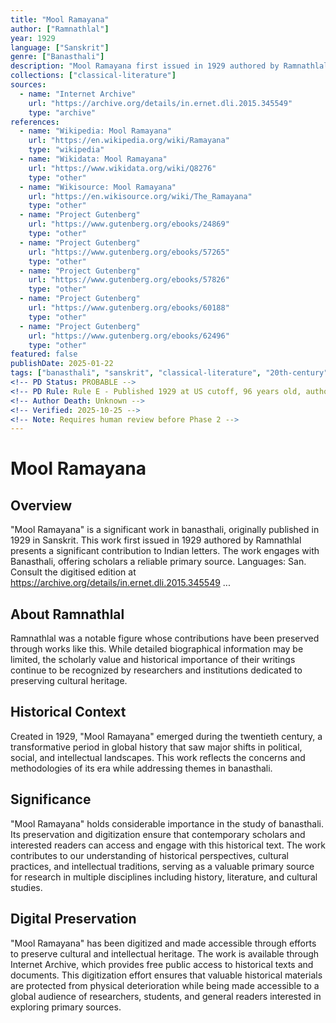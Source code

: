 ```yaml
---
title: "Mool Ramayana"
author: ["Ramnathlal"]
year: 1929
language: ["Sanskrit"]
genre: ["Banasthali"]
description: "Mool Ramayana first issued in 1929 authored by Ramnathlal presents a significant contribution to Indian letters. The work engages with Banasthali, offering scholars a reliable primary source. Languages: San. Consult the digitised edition at https://archive.org/details/in.ernet.dli.2015.345549 ..."
collections: ["classical-literature"]
sources:
  - name: "Internet Archive"
    url: "https://archive.org/details/in.ernet.dli.2015.345549"
    type: "archive"
references:
  - name: "Wikipedia: Mool Ramayana"
    url: "https://en.wikipedia.org/wiki/Ramayana"
    type: "wikipedia"
  - name: "Wikidata: Mool Ramayana"
    url: "https://www.wikidata.org/wiki/Q8276"
    type: "other"
  - name: "Wikisource: Mool Ramayana"
    url: "https://en.wikisource.org/wiki/The_Ramayana"
    type: "other"
  - name: "Project Gutenberg"
    url: "https://www.gutenberg.org/ebooks/24869"
    type: "other"
  - name: "Project Gutenberg"
    url: "https://www.gutenberg.org/ebooks/57265"
    type: "other"
  - name: "Project Gutenberg"
    url: "https://www.gutenberg.org/ebooks/57826"
    type: "other"
  - name: "Project Gutenberg"
    url: "https://www.gutenberg.org/ebooks/60188"
    type: "other"
  - name: "Project Gutenberg"
    url: "https://www.gutenberg.org/ebooks/62496"
    type: "other"
featured: false
publishDate: 2025-01-22
tags: ["banasthali", "sanskrit", "classical-literature", "20th-century"]
<!-- PD Status: PROBABLE -->
<!-- PD Rule: Rule E - Published 1929 at US cutoff, 96 years old, author uncertain -->
<!-- Author Death: Unknown -->
<!-- Verified: 2025-10-25 -->
<!-- Note: Requires human review before Phase 2 -->
---
```


# Mool Ramayana

## Overview

"Mool Ramayana" is a significant work in banasthali, originally published in 1929 in Sanskrit. This work first issued in 1929 authored by Ramnathlal presents a significant contribution to Indian letters. The work engages with Banasthali, offering scholars a reliable primary source. Languages: San. Consult the digitised edition at https://archive.org/details/in.ernet.dli.2015.345549 ...

## About Ramnathlal

Ramnathlal was a notable figure whose contributions have been preserved through works like this. While detailed biographical information may be limited, the scholarly value and historical importance of their writings continue to be recognized by researchers and institutions dedicated to preserving cultural heritage.

## Historical Context

Created in 1929, "Mool Ramayana" emerged during the twentieth century, a transformative period in global history that saw major shifts in political, social, and intellectual landscapes. This work reflects the concerns and methodologies of its era while addressing themes in banasthali.

## Significance

"Mool Ramayana" holds considerable importance in the study of banasthali. Its preservation and digitization ensure that contemporary scholars and interested readers can access and engage with this historical text. The work contributes to our understanding of historical perspectives, cultural practices, and intellectual traditions, serving as a valuable primary source for research in multiple disciplines including history, literature, and cultural studies.

## Digital Preservation

"Mool Ramayana" has been digitized and made accessible through efforts to preserve cultural and intellectual heritage. The work is available through Internet Archive, which provides free public access to historical texts and documents. This digitization effort ensures that valuable historical materials are protected from physical deterioration while being made accessible to a global audience of researchers, students, and general readers interested in exploring primary sources.
